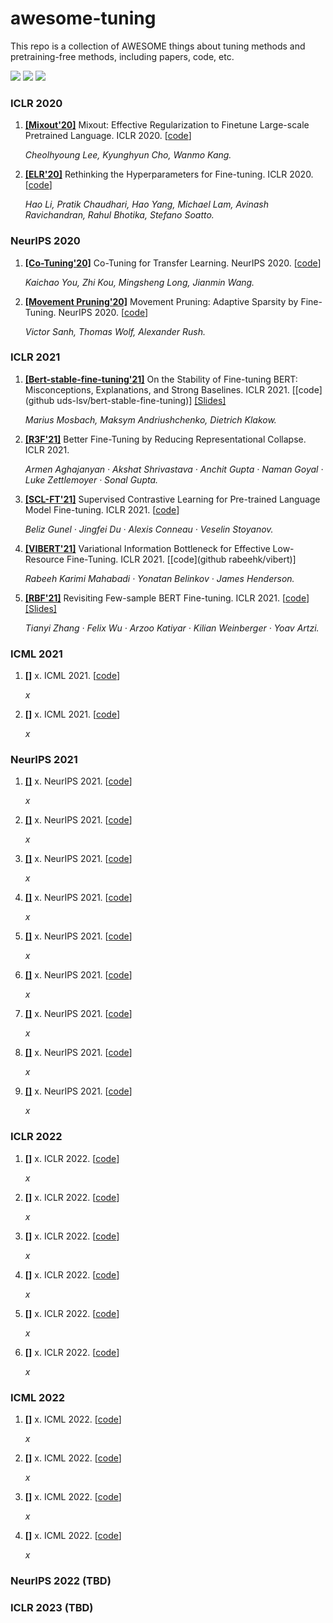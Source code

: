 # awesome-tuning

This repo is a collection of AWESOME things about tuning methods and pretraining-free methods, including papers, code, etc.


![](https://img.shields.io/github/last-commit/demoleiwang/awesome-mixup?color=green) ![](https://img.shields.io/badge/PaperNumber-30-brightgreen) ![](https://img.shields.io/badge/PRs-Welcome-red) 

<!-- 
1. **[[]]()** x. x. [[code](x)] 

    *x* 

-->

### ICLR 2020

1. **[[Mixout'20]](https://openreview.net/pdf?id=HkgaETNtDB)**  Mixout: Effective Regularization to Finetune Large-scale Pretrained Language. ICLR 2020. [[code](https://github.com/bloodwass/mixout)] 

    *Cheolhyoung Lee, Kyunghyun Cho, Wanmo Kang.* 

1. **[[ELR'20]](http://www.openreview.net/pdf?id=B1g8VkHFPH)** Rethinking the Hyperparameters for Fine-tuning. ICLR 2020. [[code](x)] 

    *Hao Li, Pratik Chaudhari, Hao Yang, Michael Lam, Avinash Ravichandran, Rahul Bhotika, Stefano Soatto.* 


### NeurIPS 2020

1. **[[Co-Tuning'20]](https://proceedings.neurips.cc/paper/2020/file/c8067ad1937f728f51288b3eb986afaa-Paper.pdf)** Co-Tuning for Transfer Learning. NeurIPS 2020. [[code](https://github.com/thuml/CoTuning)] 

    *Kaichao You, Zhi Kou, Mingsheng Long, Jianmin Wang.* 

1. **[[Movement Pruning'20]](https://proceedings.neurips.cc/paper/2020/file/eae15aabaa768ae4a5993a8a4f4fa6e4-Paper.pdf)** Movement Pruning: Adaptive Sparsity by Fine-Tuning. NeurIPS 2020. [[code](x)] 

    *Victor Sanh, Thomas Wolf, Alexander Rush.* 


### ICLR 2021

1. **[[Bert-stable-fine-tuning'21]](https://openreview.net/forum?id=nzpLWnVAyah)** On the Stability of Fine-tuning BERT: Misconceptions, Explanations, and Strong Baselines. ICLR 2021. [[code](github uds-lsv/bert-stable-fine-tuning)] [[Slides]](https://iclr.cc/media/iclr-2021/Slides/2558.pdf)

    *Marius Mosbach, Maksym Andriushchenko, Dietrich Klakow.* 

1. **[[R3F'21]](https://openreview.net/forum?id=OQ08SN70M1V)** Better Fine-Tuning by Reducing Representational Collapse. ICLR 2021. 

    *Armen Aghajanyan · Akshat Shrivastava · Anchit Gupta · Naman Goyal · Luke Zettlemoyer · Sonal Gupta.* 

1. **[[SCL-FT'21]](https://openreview.net/forum?id=cu7IUiOhujH)** Supervised Contrastive Learning for Pre-trained Language Model Fine-tuning. ICLR 2021. [[code](x)] 

    *Beliz Gunel · Jingfei Du · Alexis Conneau · Veselin Stoyanov.* 

1. **[[VIBERT'21]](https://openreview.net/forum?id=kvhzKz-_DMF)** Variational Information Bottleneck for Effective Low-Resource Fine-Tuning. ICLR 2021. [[code](github rabeehk/vibert)] 

    *Rabeeh Karimi Mahabadi · Yonatan Belinkov · James Henderson.* 

1. **[[RBF'21]](https://openreview.net/forum?id=cO1IH43yUF)** Revisiting Few-sample BERT Fine-tuning. ICLR 2021. [[code](https://github.com/asappresearch/revisit-bert-finetuning)] [[Slides]](https://iclr.cc/media/iclr-2021/Slides/2678.pdf)

    *Tianyi Zhang · Felix Wu · Arzoo Katiyar · Kilian Weinberger · Yoav Artzi.* 


### ICML 2021

1. **[[]]()** x. ICML 2021. [[code](x)] 

    *x* 

1. **[[]]()** x. ICML 2021. [[code](x)] 

    *x* 



### NeurIPS 2021

1. **[[]]()** x. NeurIPS 2021. [[code](x)] 

    *x* 

1. **[[]]()** x. NeurIPS 2021. [[code](x)] 

    *x* 

1. **[[]]()** x. NeurIPS 2021. [[code](x)] 

    *x* 

1. **[[]]()** x. NeurIPS 2021. [[code](x)] 

    *x* 

1. **[[]]()** x. NeurIPS 2021. [[code](x)] 

    *x* 

1. **[[]]()** x. NeurIPS 2021. [[code](x)] 

    *x* 

1. **[[]]()** x. NeurIPS 2021. [[code](x)] 

    *x* 

1. **[[]]()** x. NeurIPS 2021. [[code](x)] 

    *x* 

1. **[[]]()** x. NeurIPS 2021. [[code](x)] 

    *x* 



### ICLR 2022

1. **[[]]()** x. ICLR 2022. [[code](x)] 

    *x* 

1. **[[]]()** x. ICLR 2022. [[code](x)] 

    *x* 

1. **[[]]()** x. ICLR 2022. [[code](x)] 

    *x* 

1. **[[]]()** x. ICLR 2022. [[code](x)] 

    *x* 

1. **[[]]()** x. ICLR 2022. [[code](x)] 

    *x* 

1. **[[]]()** x. ICLR 2022. [[code](x)] 

    *x* 



### ICML 2022

1. **[[]]()** x. ICML 2022. [[code](x)] 

    *x* 

1. **[[]]()** x. ICML 2022. [[code](x)] 

    *x* 

1. **[[]]()** x. ICML 2022. [[code](x)] 

    *x* 

1. **[[]]()** x. ICML 2022. [[code](x)] 

    *x* 



### NeurIPS 2022 (TBD)


### ICLR 2023 (TBD)

